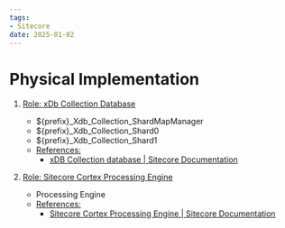 ```yaml
---
tags:
- Sitecore
date: 2025-01-02
---
```


# Physical Implementation

1. <ins>Role: xDb Collection Database</ins>
    - ${prefix}_Xdb_Collection_ShardMapManager
    - ${prefix}_Xdb_Collection_Shard0
    - ${prefix}_Xdb_Collection_Shard1
    - <ins>References:</ins>
        - [xDB Collection database | Sitecore Documentation](https://doc.sitecore.com/xp/en/developers/104/platform-administration-and-architecture/xdb-collection-database.html)

2. <ins>Role: Sitecore Cortex Processing Engine</ins>
    - Processing Engine
    - <ins>References:</ins>
        - [Sitecore Cortex Processing Engine | Sitecore Documentation](https://doc.sitecore.com/xp/en/developers/latest/sitecore-experience-platform/sitecore-cortex-processing-engine.html#working-with-the-processing-engine)


